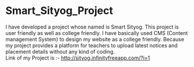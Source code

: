 # Smart_Sityog_Project
I have developed a project whose named is Smart Sityog. This project is user friendly as well as college friendly. I have basically used CMS (Content management System) to design my website as a college friendly. Because my project provides a platform for teachers to upload latest notices and placement details without any kind of coding. <br>
Link of my Project is :- http://sityog.infinityfreeapp.com/?i=1
